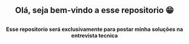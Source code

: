 <center>
    <h2>Olá, seja bem-vindo a esse repositorio 😁<h2>
</center>
<center>
<strong>Esse repositorio será exclusivamente para postar minha soluções na entrevista tecnica</strong>
</center>
